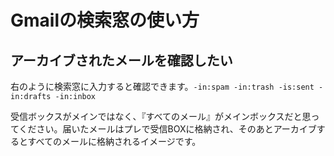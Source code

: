 
# Gmailの検索窓の使い方

## アーカイブされたメールを確認したい
右のように検索窓に入力すると確認できます。`-in:spam -in:trash -is:sent -in:drafts -in:inbox `

受信ボックスがメインではなく、『すべてのメール』がメインボックスだと思ってください。届いたメールはプレで受信BOXに格納され、そのあとアーカイブするとすべてのメールに格納されるイメージです。
